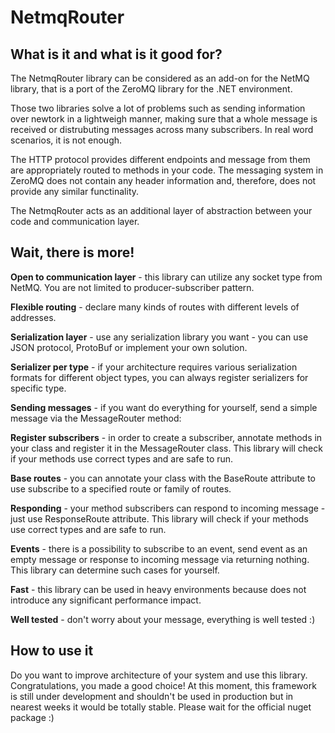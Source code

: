 NetmqRouter
===========

What is it and what is it good for?
-----------------------------------

The NetmqRouter library can be considered as an add-on for the NetMQ library, that is a port of the ZeroMQ library for the .NET environment. 

Those two libraries solve a lot of problems such as sending information over newtork in a lightweigh manner, making sure that a whole message is received or distrubuting messages across many subscribers. In real word scenarios, it is not enough. 

The HTTP protocol provides different endpoints and message from them are appropriately routed to methods in your code. The messaging system in ZeroMQ does not contain any header information and, therefore, does not provide any similar functinality.

The NetmqRouter acts as an additional layer of abstraction between your code and communication layer.

Wait, there is more!
--------------------

**Open to communication layer** - this library can utilize any socket type from NetMQ. You are not limited to producer-subscriber pattern.

**Flexible routing** - declare many kinds of routes with different levels of addresses. 

**Serialization layer** - use any serialization library you want - you can use JSON protocol, ProtoBuf or implement your own solution.

**Serializer per type** - if your architecture requires various serialization formats for different object types, you can always register serializers for specific type.

**Sending messages** - if you want do everything for yourself, send a simple message via the MessageRouter method:

**Register subscribers** - in order to create a subscriber, annotate methods in your class and register it in the MessageRouter class. This library will check if your methods use correct types and are safe to run.

**Base routes** - you can annotate your class with the BaseRoute attribute to use subscribe to a specified route or family of routes.

**Responding** - your method subscribers can respond to incoming message - just use ResponseRoute attribute. This library will check if your methods use correct types and are safe to run.

**Events** - there is a possibility to subscribe to an event, send event as an empty message or response to incoming message via returning nothing. This library can determine such cases for yourself.

**Fast** - this library can be used in heavy environments because does not introduce any significant performance impact.

**Well tested** - don't worry about your message, everything is well tested :)

How to use it
-------------

Do you want to improve architecture of your system and use this library. Congratulations, you made a good choice! At this moment, this framework is still under development and shouldn't be used in production but in nearest weeks it would be totally stable. Please wait for the official nuget package :)
